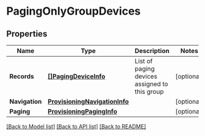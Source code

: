 # PagingOnlyGroupDevices

## Properties

Name | Type | Description | Notes
------------ | ------------- | ------------- | -------------
**Records** | [**[]PagingDeviceInfo**](PagingDeviceInfo.md) | List of paging devices assigned to this group | [optional] 
**Navigation** | [**ProvisioningNavigationInfo**](ProvisioningNavigationInfo.md) |  | [optional] 
**Paging** | [**ProvisioningPagingInfo**](ProvisioningPagingInfo.md) |  | [optional] 

[[Back to Model list]](../README.md#documentation-for-models) [[Back to API list]](../README.md#documentation-for-api-endpoints) [[Back to README]](../README.md)


